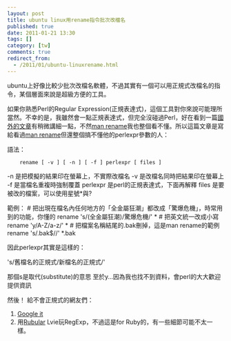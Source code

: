 ```yaml
---
layout: post
title: ubuntu linux用rename指令批次改檔名
published: true
date: 2011-01-21 13:30
tags: []
category: [tw]
comments: true
redirect_from:
  - /2011/01/ubuntu-linuxrename.html
---
```



ubuntu上好像比較少批次改檔名軟體，不過其實有一個可以用正規式改檔名的指令，某個層面來說是超級方便的工具。

如果你熟悉Perl的Regular Expression(正規表達式)，這個工具對你來說可能理所當然。不幸的是，我雖然會一點正規表達式，但完全沒碰過Perl，好在看到一篇[國外的文章][1]有稍微講細一點，不然[man rename][2]我也整個看不懂。所以這篇文章是寫給看過[man rename][2]但還整個搞不懂他的perlexpr參數的人：

語法：

		rename [ -v ] [ -n ] [ -f ] perlexpr [ files ]

-n 是把模擬的結果印在螢幕上，不實際改檔名
-v 是改檔名同時把結果印在螢幕上
-f 是當檔名重複時強制覆蓋
perlexpr 是perl的正規表達式，下面再解釋
files 是要被改的檔案，可以使用星號*與?


範例：
		# 把出現在檔名內任何地方的「全金屬狂潮」都改成「驚爆危機」，時常用到的功能，你懂的
		rename 's/(全金屬狂潮)/驚爆危機/' *
		# 把英文統一改成小寫
		rename 'y/A-Z/a-z/' *
		# 把檔案名稱結尾的.bak刪掉，這是man rename的範例
		rename 's/\.bak$//' *.bak


因此perlexpr其實是這樣的：

's/舊檔名的正規式/新檔名的正規式/'

那個s是取代(substitute)的意思
至於y…因為我也找不到資料，會perl的大大歡迎提供資訊


然後！
給不會正規式的網友們：


1. [Google it][3]
2. 用[Rubular][4] Lvie玩RegExp，不過這是for Ruby的，有一些細節可能不太一樣。



[1]: http://tips.webdesign10.com/how-to-bulk-rename-files-in-linux-in-the-terminal
[2]: http://blog.csdn.net/disikexing/archive/2009/05/06/4154205.aspx
[3]: http://www.google.com.tw/search?sourceid=chrome&ie=UTF-8&q=%E6%AD%A3%E8%A6%8F%E5%BC%8F
[4]: http://www.rubular.com/regexes/

